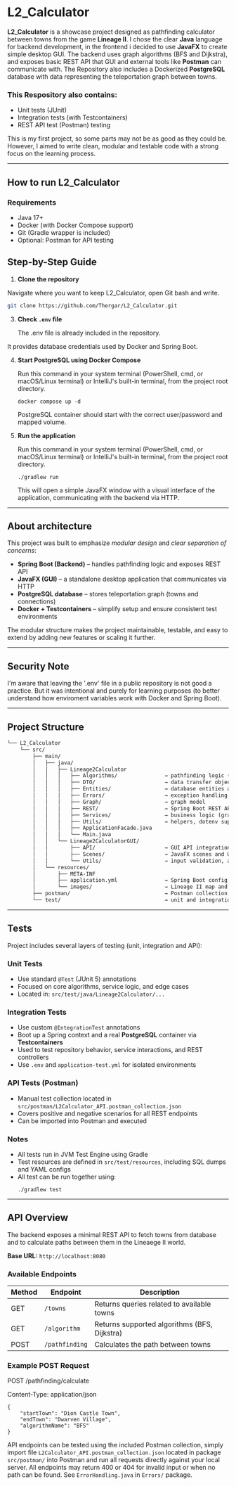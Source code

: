 # L2_Calculator

**L2_Calculator** is a showcase project designed as pathfinding calculator between towns from the game **Lineage II**. I chose the clear **Java** language for backend development, in the frontend i decided to use **JavaFX** to create simple desktop GUI. The backend uses graph algorithms (BFS and Dijkstra), and exposes basic REST API that GUI and external tools like **Postman** can communicate with. The Repository also includes a Dockerized **PostgreSQL** database with data representing the teleportation graph between towns. 

### This Respository also contains:
- Unit tests (JUnit)
- Integration tests (with Testcontainers)
- REST API test (Postman) testing

This is my first project, so some parts may not be as good as they could be. However, I aimed to write clean, modular and testable code with a strong focus on the learning process.

---

## How to run L2_Calculator

### Requirements

- Java 17+
- Docker (with Docker Compose support)
- Git (Gradle wrapper is included)
- Optional: Postman for API testing

## Step-by-Step Guide
1. **Clone the repository**

Navigate where you want to keep L2_Calculator, open Git bash and write.

   ``` bash
   git clone https://github.com/Thergar/L2_Calculator.git
   ```
   
3. **Check `.env` file**
   
   The .env file is already included in the repository.
   
It provides database credentials used by Docker and Spring Boot.

4. **Start PostgreSQL using Docker Compose**
   
   Run this command in your system terminal (PowerShell, cmd, or macOS/Linux terminal) or IntelliJ's built-in terminal, from the project root directory.
   ```
   docker compose up -d
   ```
   PostgreSQL container should start with the correct user/password and mapped volume.

6. **Run the application**
   
   Run this command in your system terminal (PowerShell, cmd, or macOS/Linux terminal) or IntelliJ's built-in terminal, from the project root directory.
   ```
   ./gradlew run
   ```
   This will open a simple JavaFX window with a visual interface of the application, communicating with the backend via HTTP.

---

## About architecture

This project was built to emphasize *modular design* and *clear separation of concerns*:

- **Spring Boot (Backend)** – handles pathfinding logic and exposes REST API
- **JavaFX (GUI)** – a standalone desktop application that communicates via HTTP
- **PostgreSQL database** – stores teleportation graph (towns and connections)
- **Docker + Testcontainers** – simplify setup and ensure consistent test environments

The modular structure makes the project maintainable, testable, and easy to extend by adding new features or scaling it further.

---

## Security Note

I'm aware that leaving the '.env' file in a public repository is not good a practice. But it was intentional and purely for learning purposes (to better understand how enviroment variables work with Docker and Spring Boot).

---

## Project Structure

```txt
└── L2_Calculator
    └── src/
        ├── main/
        │   ├── java/
        │   │   ├── Lineage2Calculator
        │   │   │   ├── Algorithms/               → pathfinding logic (BFS, Dijkstra)
        │   │   │   ├── DTO/                      → data transfer objects
        │   │   │   ├── Entities/                 → database entities and repositories
        │   │   │   ├── Errors/                   → exception handling & validation
        │   │   │   ├── Graph/                    → graph model
        │   │   │   ├── REST/                     → Spring Boot REST API controllers
        │   │   │   ├── Services/                 → business logic (graph building, path selection)
        │   │   │   ├── Utils/                    → helpers, dotenv support
        │   │   │   ├── ApplicationFacade.java
        │   │   │   └── Main.java
        │   │   └── Lineage2CalculatorGUI/
        │   │       ├── API/                      → GUI API integration layer 
        │   │       ├── Scenes/                   → JavaFX scenes and UI components
        │   │       └── Utils/                    → input validation, autocomplete
        │   └── resources/
        │       ├── META-INF
        │       ├── application.yml               → Spring Boot config
        │       └── images/                       → Lineage II map and assets
        ├── postman/                              → Postman collection for REST API tests
        └── test/                                 → unit and integration tests
```
---

## Tests

Project includes several layers of testing (unit, integration and API):

### Unit Tests
- Use standard `@Test` (JUnit 5) annotations
- Focused on core algorithms, service logic, and edge cases
- Located in: `src/test/java/Lineage2Calculator/...`

### Integration Tests
- Use custom `@IntegrationTest` annotations
- Boot up a Spring context and a real **PostgreSQL** container via **Testcontainers**
- Used to test repository behavior, service interactions, and REST controllers
- Use `.env` and `application-test.yml` for isolated environments

### API Tests (Postman)
- Manual test collection located in `src/postman/L2Calculator_API.postman_collection.json`
- Covers positive and negative scenarios for all REST endpoints
- Can be imported into Postman and executed

### Notes
- All tests run in JVM Test Engine using Gradle
- Test resources are defined in `src/test/resources`, including SQL dumps and YAML configs
- All test can be run together using:
  ```
  ./gradlew test
  ```

---

## API Overview

The backend exposes a minimal REST API  to fetch towns from database and to calculate paths between them in the Lineaege II world.

**Base URL:** `http://localhost:8080`

### Available Endpoints

| Method | Endpoint       | Description                             |
|--------|----------------|-----------------------------------------|
| GET    | `/towns`       | Returns queries related to available towns   |
| GET    | `/algorithm`  | Returns supported algorithms (BFS, Dijkstra) |
| POST   | `/pathfinding`        | Calculates the path between towns |

### Example POST Request

POST /pathfinding/calculate

Content-Type: application/json

```
{
    "startTown": "Dion Castle Town",
    "endTown": "Dwarven Village",
    "algorithmName": "BFS"
}
```

API endpoints can be tested using the included Postman collection, simply import file `L2Calculator_API.postman_collection.json` located in package `src/postman/` into Postman and run all requests directly against your local server.
All endpoints may return 400 or 404 for invalid input or when no path can be found. See `ErrorHandling.java` in `Errors/` package.
